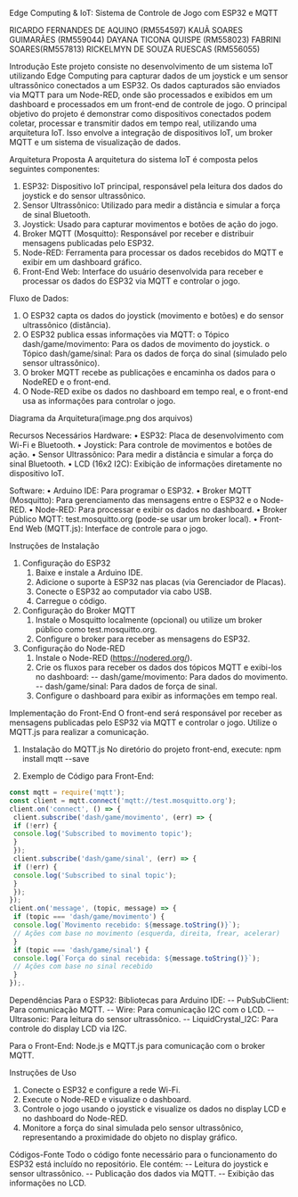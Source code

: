 Edge Computing & IoT: Sistema de Controle de Jogo com ESP32 e MQTT

RICARDO FERNANDES DE AQUINO (RM554597)
KAUÃ SOARES GUIMARÃES (RM559044)
DAYANA TICONA QUISPE (RM558023)
FABRINI SOARES(RM557813)
RICKELMYN DE SOUZA RUESCAS (RM556055)


Introdução
Este projeto consiste no desenvolvimento de um sistema IoT utilizando Edge
Computing para capturar dados de um joystick e um sensor ultrassônico
conectados a um ESP32. Os dados capturados são enviados via MQTT para um
Node-RED, onde são processados e exibidos em um dashboard e processados em
um front-end de controle de jogo.
O principal objetivo do projeto é demonstrar como dispositivos conectados
podem coletar, processar e transmitir dados em tempo real, utilizando uma
arquitetura IoT. Isso envolve a integração de dispositivos IoT, um broker MQTT e um
sistema de visualização de dados.


Arquitetura Proposta
A arquitetura do sistema IoT é composta pelos seguintes componentes:
1. ESP32: Dispositivo IoT principal, responsável pela leitura dos dados do
joystick e do sensor ultrassônico.
2. Sensor Ultrassônico: Utilizado para medir a distância e simular a força de
sinal Bluetooth.
3. Joystick: Usado para capturar movimentos e botões de ação do jogo.
4. Broker MQTT (Mosquitto): Responsável por receber e distribuir mensagens
publicadas pelo ESP32.
5. Node-RED: Ferramenta para processar os dados recebidos do MQTT e
exibir em um dashboard gráfico.
6. Front-End Web: Interface do usuário desenvolvida para receber e
processar os dados do ESP32 via MQTT e controlar o jogo.


Fluxo de Dados:
1. O ESP32 capta os dados do joystick (movimento e botões) e do sensor
ultrassônico (distância).
2. O ESP32 publica essas informações via MQTT:
o Tópico dash/game/movimento: Para os dados de movimento do
joystick.
o Tópico dash/game/sinal: Para os dados de força do sinal (simulado
pelo sensor ultrassônico).
3. O broker MQTT recebe as publicações e encaminha os dados para o NodeRED e o front-end.
4. O Node-RED exibe os dados no dashboard em tempo real, e o front-end
usa as informações para controlar o jogo.

Diagrama da Arquitetura(image.png dos arquivos)

Recursos Necessários
Hardware:
• ESP32: Placa de desenvolvimento com Wi-Fi e Bluetooth.
• Joystick: Para controle de movimentos e botões de ação.
• Sensor Ultrassônico: Para medir a distância e simular a força do sinal
Bluetooth.
• LCD (16x2 I2C): Exibição de informações diretamente no dispositivo IoT.

Software:
• Arduino IDE: Para programar o ESP32.
• Broker MQTT (Mosquitto): Para gerenciamento das mensagens entre o
ESP32 e o Node-RED.
• Node-RED: Para processar e exibir os dados no dashboard.
• Broker Público MQTT: test.mosquitto.org (pode-se usar um broker local).
• Front-End Web (MQTT.js): Interface de controle para o jogo.


Instruções de Instalação
1. Configuração do ESP32
    1. Baixe e instale a Arduino IDE.
    2. Adicione o suporte à ESP32 nas placas (via Gerenciador de Placas).
    3. Conecte o ESP32 ao computador via cabo USB.
    4. Carregue o código.
2. Configuração do Broker MQTT
    1. Instale o Mosquitto localmente (opcional) ou utilize um broker público
    como test.mosquitto.org.
    2. Configure o broker para receber as mensagens do ESP32.
3. Configuração do Node-RED
    1. Instale o Node-RED (https://nodered.org/).
    2. Crie os fluxos para receber os dados dos tópicos MQTT e exibi-los no
    dashboard:
    -- dash/game/movimento: Para dados do movimento.
    -- dash/game/sinal: Para dados de força de sinal.
    3. Configure o dashboard para exibir as informações em tempo real.


Implementação do Front-End
O front-end será responsável por receber as mensagens publicadas pelo ESP32
via MQTT e controlar o jogo. Utilize o MQTT.js para realizar a comunicação.

1. Instalação do MQTT.js
No diretório do projeto front-end, execute:
npm install mqtt --save

2. Exemplo de Código para Front-End:

```javascript
const mqtt = require('mqtt');
const client = mqtt.connect('mqtt://test.mosquitto.org');
client.on('connect', () => {
 client.subscribe('dash/game/movimento', (err) => {
 if (!err) {
 console.log('Subscribed to movimento topic');
 }
 });
 client.subscribe('dash/game/sinal', (err) => {
 if (!err) {
 console.log('Subscribed to sinal topic');
 }
 });
});
client.on('message', (topic, message) => {
 if (topic === 'dash/game/movimento') {
 console.log(`Movimento recebido: ${message.toString()}`);
 // Ações com base no movimento (esquerda, direita, frear, acelerar)
 }
 if (topic === 'dash/game/sinal') {
 console.log(`Força do sinal recebida: ${message.toString()}`);
 // Ações com base no sinal recebido
 }
});.
```

Dependências
Para o ESP32:
    Bibliotecas para Arduino IDE:
    -- PubSubClient: Para comunicação MQTT.
    -- Wire: Para comunicação I2C com o LCD.
    -- Ultrasonic: Para leitura do sensor ultrassônico.
    -- LiquidCrystal_I2C: Para controle do display LCD via I2C.

Para o Front-End:
    Node.js e MQTT.js para comunicação com o broker MQTT.


Instruções de Uso
1. Conecte o ESP32 e configure a rede Wi-Fi.
2. Execute o Node-RED e visualize o dashboard.
3. Controle o jogo usando o joystick e visualize os dados no display LCD e no
dashboard do Node-RED.
4. Monitore a força do sinal simulada pelo sensor ultrassônico, representando
a proximidade do objeto no display gráfico.


Códigos-Fonte
    Todo o código fonte necessário para o funcionamento do ESP32 está
    incluído no repositório. Ele contém:
    -- Leitura do joystick e sensor ultrassônico.
    -- Publicação dos dados via MQTT.
    -- Exibição das informações no LCD.
